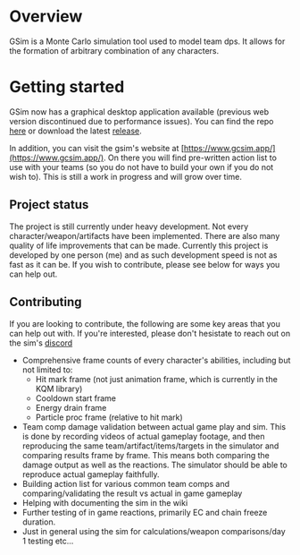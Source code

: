 # Overview

GSim is a Monte Carlo simulation tool used to model team dps. It allows for the formation of arbitrary combination of any characters.

# Getting started

GSim now has a graphical desktop application available (previous web version discontinued due to performance issues). You can find the repo [here](https://github.com/genshinsim/gcsimui) or download the latest [release](https://github.com/genshinsim/gcsimui/releases).

In addition, you can visit the gsim's website at [https://www.gcsim.app/](https://www.gcsim.app/). On there you will find pre-written action list to use with your teams (so you do not have to build your own if you do not wish to). This is still a work in progress and will grow over time.

## Project status

The project is still currently under heavy development. Not every character/weapon/artifacts have been implemented. There are also many quality of life improvements that can be made. Currently this project is developed by one person (me) and as such development speed is not as fast as it can be. If you wish to contribute, please see below for ways you can help out.

## Contributing

If you are looking to contribute, the following are some key areas that you can help out with. If you're interested, please don't hesistate to reach out on the sim's [discord](https://discord.gg/m7jvjdxx7q)

- Comprehensive frame counts of every character's abilities, including but not limited to:
  - Hit mark frame (not just animation frame, which is currently in the KQM library)
  - Cooldown start frame
  - Energy drain frame
  - Particle proc frame (relative to hit mark)
- Team comp damage validation between actual game play and sim. This is done by recording videos of actual gameplay footage, and then reproducing the same team/artifact/items/targets in the simulator and comparing results frame by frame. This means both comparing the damage output as well as the reactions. The simulator should be able to reproduce actual gameplay faithfully.
- Building action list for various common team comps and comparing/validating the result vs actual in game gameplay
- Helping with documenting the sim in the wiki
- Further testing of in game reactions, primarily EC and chain freeze duration.
- Just in general using the sim for calculations/weapon comparisons/day 1 testing etc...
